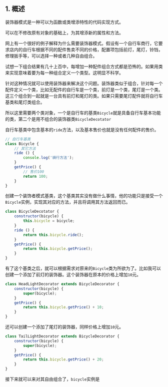 ## 1. 概述

装饰器模式是一种可以为函数或类增添特性的代码实现方式。

可以在不修改原有对象的基础上，为其增添新的属性和方法。

网上有一个很好的例子解释为什么需要装饰器模式。假设有一个自行车商行，它要求店内的自行车根据不同的配件售卖不同的价格，配置项包括前灯，尾灯，铃铛，修理扳手等，可以选择一种或者几种自由组合。

试想一下组合结果有几十上百中，每增加一种配件组合方式都是恐怖的。如果用类来实现意味着要为每一种组合定义一个类型。这明显不科学。

针对这种情况就可以使用装饰器来解决这个问题。装饰器类似于组合，针对每一个配件定义一个类，比如无配件的自行车是一个类，前灯是一个类，尾灯是一个类。这三个组合到一起就是一台具有前灯和尾灯的类。如果只需要尾灯配件就将自行车基类和尾灯类组合。

所以这里需要两个类对象，一个是自行车的基类```Bicycle```就是具备自行车基本功能的类，第二个是用不组合的装饰器类```BicycleDecotator```

自行车基类中包含基本的```ride```方法，以及基本售价也就是没有任何配件的售价。

```js
// 自行车基类
class Bicycle {
    // 其它方法
    ride () {
        console.log('骑行方法');
    }
    getPrice() {
        // 售价100
        return 100;
    }
}
```

创建一个装饰者模式基类，这个基类其实没有做什么事情，他的功能只是接受一个```Bicycle```实例，实现其对应的方法，并且将调用其方法返回而已。

```js
class BicycleDecotator {
    constructor(bicycle) {
        this.bicycle = bicycle;
    }
    ride () {
        return this.bicycle.ride();
    }
    getPrice() {
        return this.bicycle.getPrice();
    }
}
```

有了这个基类之后，就可以根据需求对原来的```Bicycle```类为所欲为了。比如我可以创建一个添加了前灯的装饰器。这个装饰器在原本的价格上增加```10```元。

```js
class HeadLightDecorator extends BicycleDecorator {
    constructor(bicycle) {
        super(bicycle);
    }
    getPrice() {
        return this.bicycle.getPrice() + 10;
    }
}

```

还可以创建一个添加了尾灯的装饰器，同样价格上增加```10```元。

```js
class TailLightDecorator extends BicycleDecorator {
    constructor(bicycle) {
        super(bicycle);
    }
    getPrice() {
        return this.bicycle.getPrice() + 20;
    }
}
```

接下来就可以来对其自由组合了，```bicycle```实例是